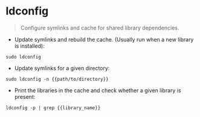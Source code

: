 # ldconfig

> Configure symlinks and cache for shared library dependencies.

- Update symlinks and rebuild the cache. (Usually run when a new library is installed):

`sudo ldconfig`

- Update symlinks for a given directory:

`sudo ldconfig -n {{path/to/directory}}`

- Print the libraries in the cache and check whether a given library is present:

`ldconfig -p | grep {{library_name}}`
